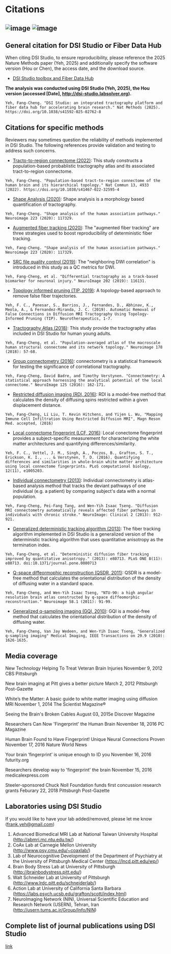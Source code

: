 # Citations
![image](https://docs.google.com/spreadsheets/d/e/2PACX-1vQXdTEZlHaH6ziIFTG8ws4xFnP03oJ0ux8sAx-rfnKUCjpkcOX9aHJQ4-0RgbK0IshqpQnyfjxvI9CC/pubchart?oid=1633232015&format=image)
![image](https://docs.google.com/spreadsheets/d/e/2PACX-1vQXdTEZlHaH6ziIFTG8ws4xFnP03oJ0ux8sAx-rfnKUCjpkcOX9aHJQ4-0RgbK0IshqpQnyfjxvI9CC/pubchart?oid=1979214148&format=image)
<br>
---

## General citation for DSI Studio or Fiber Data Hub

When citing DSI Studio, to ensure reproducibility, please reference the 2025 Nature Methods paper (Yeh, 2025) and additionally specify the software version (Hou or Chen), the access date, and the download source.

- [DSI Studio toolbox and Fiber Data Hub](https://rdcu.be/exECv)

**The analysis was conducted using DSI Studio (Yeh, 2025), the Hou version (accessed [Date], http://dsi-studio.labsolver.org).**

```
Yeh, Fang-Cheng. "DSI Studio: an integrated tractography platform and fiber data hub for accelerating brain research." Nat Methods (2025). https://doi.org/10.1038/s41592-025-02762-8
```


## Citations for specific methods

Reviewers may sometimes question the reliability of methods implemented in DSI Studio. The following references provide validation and testing to address such concerns.

- [Tracto-to-region connectome (2022)](https://www.nature.com/articles/s41467-022-32595-4): This study constructs a population-based probablistic tractography atlas and its associated tract-to-region connectome.
```
Yeh, Fang-Cheng. "Population-based tract-to-region connectome of the human brain and its hierarchical topology." Nat Commun 13, 4933 (2022). https://doi.org/10.1038/s41467-022-32595-4
```


- [Shape Analysis (2020)](https://www.sciencedirect.com/science/article/pii/S1053811920308156): Shape analysis is a morphology based quantification of tractography.
```
Yeh, Fang-Cheng. "Shape analysis of the human association pathways." Neuroimage 223 (2020): 117329.
```

- [Augmented fiber tracking (2020)](https://www.sciencedirect.com/science/article/pii/S1053811920308156): The "augmented fiber tracking" are three strategies used to boost reproducibility of deterministic fiber tracking.
```
Yeh, Fang-Cheng. "Shape analysis of the human association pathways." Neuroimage 223 (2020): 117329.
```

- [SRC file quality control (2019)](https://www.ncbi.nlm.nih.gov/pmc/articles/PMC6919327/): The "neighboring DWI correlation" is introduced in this study as a QC metrics for DWI.
```
Yeh, Fang-Cheng, et al. "Differential tractography as a track-based biomarker for neuronal injury." NeuroImage 202 (2019): 116131.
```

- [Topology informed pruning (TIP, 2019)](https://www.ncbi.nlm.nih.gov/pmc/articles/PMC6361061/): A topology-based approach to remove false fiber trajectories.
```
Yeh, F. C., Panesar, S., Barrios, J., Fernandes, D., Abhinav, K., Meola, A., & Fernandez-Miranda, J. C. (2019). Automatic Removal of False Connections in Diffusion MRI Tractography Using Topology-Informed Pruning (TIP). Neurotherapeutics, 1-7.
```

- [Tractography Atlas (2018)](https://www.sciencedirect.com/science/article/pii/S1053811920308156): This study provide the tractography atlas included in DSI Studio for human young adults.
```
Yeh, Fang-Cheng, et al. "Population-averaged atlas of the macroscale human structural connectome and its network topology." Neuroimage 178 (2018): 57-68.
```


- [Group connectometry (2016)](/ref/Connectometry.pdf): connectometry is a statistical framework for testing the significance of correlational tractography.
```
Yeh, Fang-Cheng, David Badre, and Timothy Verstynen. "Connectometry: A statistical approach harnessing the analytical potential of the local connectome." NeuroImage 125 (2016): 162-171.
```

- [Restricted diffusion imaging (RDI, 2016)](https://www.ncbi.nlm.nih.gov/pmc/articles/PMC8052951/): RDI is a model-free method that calculates the density of diffusing spins restricted within a given displacement distance.
```
Yeh, Fang-Cheng, Li Liu, T. Kevin Hitchens, and Yijen L. Wu, "Mapping Immune Cell Infiltration Using Restricted Diffusion MRI", Magn Reson Med. accepted, (2016)
```

- [Local connectome fingerprint (LCF, 2016)](https://journals.plos.org/ploscompbiol/article?id=10.1371/journal.pcbi.1005203): Local conectome fingerprint provides a subject-specific measurement for characterizing the white matter architectures and quantifying differences/similarity.
```
Yeh, F. C., Vettel, J. M., Singh, A., Poczos, B., Grafton, S. T., Erickson, K. I., ... & Verstynen, T. D. (2016). Quantifying differences and similarities in whole-brain white matter architecture using local connectome fingerprints. PLoS computational biology, 12(11), e1005203.
```

- [Individual connectometry (2013)](/ref/IndConnectometry.pdf): Individual connectometry is atlas-based analysis method that tracks the deviant pathways of one individual (e.g. a patient) by comparing subject's data with a normal population.
```
Yeh, Fang-Cheng, Pei-Fang Tang, and Wen-Yih Isaac Tseng. "Diffusion MRI connectometry automatically reveals affected fiber pathways in individuals with chronic stroke." NeuroImage: Clinical 2 (2013): 912-921.
```

- [Generalized deterministic tracking algorithm (2013)](https://journals.plos.org/plosone/article?id=10.1371/journal.pone.0080713): The fiber tracking algorithm implemented in DSI Studio is a generalized version of the deterministic tracking algorithm that uses quantitative anisotropy as the termination index.
```
Yeh, Fang-Cheng, et al. "Deterministic diffusion fiber tracking improved by quantitative anisotropy." (2013): e80713. PLoS ONE 8(11): e80713. doi:10.1371/journal.pone.0080713
```

- [Q-space diffeormophic reconstruction (QSDR, 2011)](/ref/QSDR.pdf): QSDR is a model-free method that calculates the orientational distribution of the density of diffusing water in a standard space.
```
Yeh, Fang-Cheng, and Wen-Yih Isaac Tseng, "NTU-90: a high angular resolution brain atlas constructed by q-space diffeomorphic reconstruction." Neuroimage 58.1 (2011): 91-99.
```

- [Generalized q-sampling imaging (GQI, 2010)](/ref/GQI.pdf): GQI is a model-free method that calculates the orientational distribution of the density of diffusing water.
```
Yeh, Fang-Cheng, Van Jay Wedeen, and Wen-Yih Isaac Tseng, "Generalized q-sampling imaging" Medical Imaging, IEEE Transactions on 29.9 (2010): 1626-1635.
```

## Media coverage

New Technology Helping To Treat Veteran Brain Injuries
November 9, 2012
CBS Pittsburgh

New brain imaging at Pitt gives a better picture
March 2, 2012
Pittsburgh Post-Gazette

White’s the Matter: A basic guide to white matter imaging using diffusion MRI
November 1, 2014
The Scientist Magazine®

Seeing the Brain's Broken Cables
August 03, 2015e
Discover Magazine

Researchers Can Now 'Fingerprint' the Human Brain
November 18, 2016
PC Magazine

Human Brain Found to Have Fingerprint! Unique Neural Connections Proven
November 17, 2016
Nature World News

Your brain ‘fingerprint’ is unique enough to ID you
November 16, 2016
futurity.org

Researchers develop way to 'fingerprint' the brain
November 15, 2016
medicalexpress.com

Steeler-sponsored Chuck Noll Foundation funds first concussion research grants
Feburary 22, 2018
Pittsburgh Post-Gazette

## Laboratories using DSI Studio
If you would like to have your lab added/removed, please let me know (frank.yeh@gmail.com)

1. Advanced Biomedical MRI Lab at National Taiwan University Hospital (http://abmri.mc.ntu.edu.tw/)
2. CoAx Lab at Carnegie Mellon University (http://www.psy.cmu.edu/~coaxlab/)
3. Lab of Neurocognitive Development of the Department of Psychiatry at the University of Pittsburgh Medical Center (https://lncd.pitt.edu/wp/)
4. Brain Body Stress Lab at University of Pittsburgh (http://brainbodystress.pitt.edu/)
5. Walt Schneider Lab at University of Pittsburgh (http://www.lrdc.pitt.edu/schneiderlab/)
6. Action Lab at University of California Santa Barbara (https://labs.psych.ucsb.edu/grafton/scott/index.html)
7. NeuroImaging Network (NIN), Universal Scientific Education and Research Network (USERN), Tehran, Iran (http://usern.tums.ac.ir/Group/Info/NIN)

## Complete list of journal publications using DSI Studio
[link](https://docs.google.com/spreadsheets/d/e/2PACX-1vRyAI6Xs_h9m9x6CAy1hvNhbBBIYHH8jY2Cl-EZeX_s9M5ksHOh_RxhLn5_CIGLBvhTTYTfh9jRpd7E/pubhtml?gid=1777795889&single=true)









